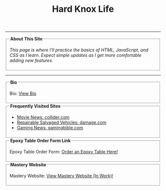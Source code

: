 <html>
<head>
  <meta charset="UTF-8">
  <meta name="viewport" content="width=device-width, initial-scale=1.0">
  <title>Hard Knox Life</title>
  <link rel="stylesheet" href="Index Page.css">
</head>

<body>
  <header>
    <h1>Hard Knox Life</h1>
  </header>

  <hr>

  <fieldset>
    <legend><b>About This Site</b></legend>
    <em>
      <p>This page is where I'll practice the basics of HTML, JavaScript, and CSS as I learn. Expect simple updates as I get more comfortable adding new features.</p>
    </em>
  </fieldset>

  <hr>
    <fieldset>
    <legend><b>Bio</b></legend>
    <p>
     Bio:
      <a href="Index/Bio2.html">View Bio</a>
    </p>
  </fieldset>

  <fieldset>
    <legend><b>Frequently Visited Sites</b></legend>
    <ul>
      <li><a href="https://collider.com/">Movie News: collider.com</a></li>
      <li><a href="https://www.damage.com/">Repairable Salvaged Vehicles: damage.com</a></li>
      <li><a href="https://www.gamingbible.com/">Gaming News: gamingbible.com</a></li>
    </ul>
  </fieldset>

  <fieldset>
    <legend><b>Epoxy Table Order Form Link</b></legend>
    <p>
      Epoxy Table Order Form:
      <a href="OrderForm/Epoxy-Table-Order-Form.html">Order an Epoxy Table Here!</a>
    </p>
  </fieldset>

  <fieldset>
    <legend><b>Mastery Website</b></legend>
    <p>
      Mastery Website:
      <a href="Mastery-Website.html">View Mastery Website (In Work)!</a>
    </p>
  </fieldset>

</body>
</html>
